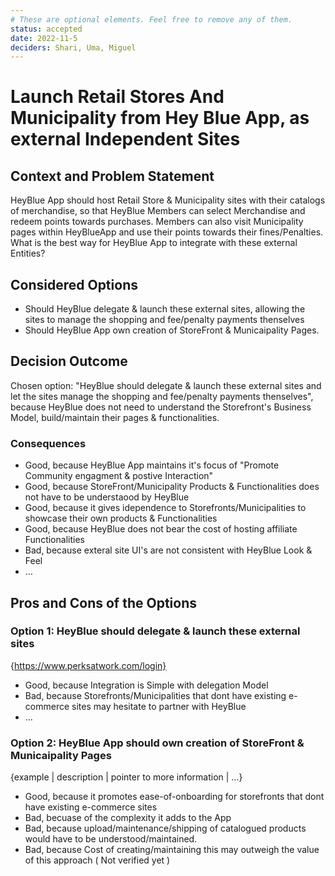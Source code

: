 ```yaml
---
# These are optional elements. Feel free to remove any of them.
status: accepted 
date: 2022-11-5
deciders: Shari, Uma, Miguel
---
```

# Launch Retail Stores And Municipality from Hey Blue App, as external Independent Sites

## Context and Problem Statement

HeyBlue App should host Retail Store & Municipality sites with their catalogs of merchandise, so that HeyBlue Members can select Merchandise and redeem points towards purchases. Members can also visit Municipality pages within HeyBlueApp and use their points towards their fines/Penalties. What is the best way for HeyBlue App to integrate with these external Entities?

## Considered Options

* Should HeyBlue delegate & launch these external sites, allowing the sites to manage the shopping and fee/penalty payments thenselves
* Should HeyBlue App own creation of StoreFront & Municaipality Pages.


## Decision Outcome

Chosen option: "HeyBlue should delegate & launch these external sites and let the sites manage the shopping and fee/penalty payments thenselves", because HeyBlue does not need to understand the Storefront's Business Model, build/maintain their pages & functionalities.


<!-- This is an optional element. Feel free to remove. -->
### Consequences

* Good, because HeyBlue App maintains it's focus of "Promote Community engagment & postive Interaction" 
* Good, because StoreFront/Municipality Products & Functionalities does not have to be understaood by HeyBlue
* Good, because it gives idependence to Storefronts/Municipalities to showcase their own products & Functionalities
* Good, because HeyBlue does not bear the cost of hosting affiliate Functionalities
* Bad, because exteral site UI's are not consistent with HeyBlue Look & Feel 
* … <!-- numbers of consequences can vary -->

## Pros and Cons of the Options

### Option 1: HeyBlue should delegate & launch these external sites

<!-- This is an optional element. Feel free to remove. -->
{https://www.perksatwork.com/login}

* Good, because Integration is Simple with delegation Model
* Bad, because Storefronts/Municipalities that dont have existing e-commerce sites may hesitate to partner with HeyBlue 
* … <!-- numbers of pros and cons can vary -->

###  Option 2: HeyBlue App should own creation of StoreFront & Municaipality Pages

{example | description | pointer to more information | …}

* Good, because it promotes ease-of-onboarding for storefronts that dont have existing e-commerce sites
* Bad, becuase of the complexity it adds to the App
* Bad, because upload/maintenance/shipping of catalogued products would have to be understood/maintained. 
* Bad, because Cost of creating/maintaining this may outweigh the value of this approach ( Not verified yet )

